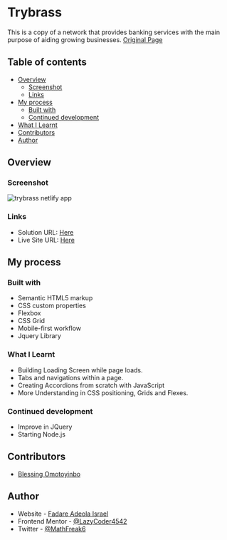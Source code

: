 # Trybrass
This is a copy of a network that provides banking services with the main purpose of aiding growing businesses.
[Original Page](https://trybrass.com)

## Table of contents

- [Overview](#overview)
  - [Screenshot](#screenshot)
  - [Links](#links)
- [My process](#my-process)
  - [Built with](#built-with)
  - [Continued development](#continued-development)
- [What I Learnt](#what-i-learnt)
- [Contributors](#contributors)
- [Author](#author)



## Overview

### Screenshot
![trybrass netlify app](https://user-images.githubusercontent.com/104224084/186536486-790e3a35-6c0b-489e-a8be-51b321a9a020.png)

### Links

- Solution URL: [Here](https://github.com/LazyCoder4542/Trybrass/find/main)
- Live Site URL: [Here](https://trybrass.netlify.app/)

## My process

### Built with

- Semantic HTML5 markup
- CSS custom properties
- Flexbox
- CSS Grid
- Mobile-first workflow
- Jquery Library

### What I Learnt
- Building Loading Screen while page loads.
- Tabs and navigations within a page.
- Creating Accordions from scratch with JavaScript
- More Understanding in CSS positioning, Grids and Flexes.

### Continued development

- Improve in JQuery
- Starting Node.js

## Contributors
- [Blessing Omotoyinbo](https://www.twitter.com/blsnomot)

## Author

- Website - [Fadare Adeola Israel](https://lazycoder.great-site.net)
- Frontend Mentor - [@LazyCoder4542](https://www.frontendmentor.io/profile/LazyCoder4542)
- Twitter - [@MathFreak6](https://www.twitter.com/MathFreak6)
